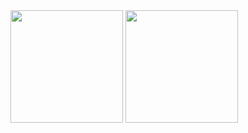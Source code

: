 <!-- ![Anurag's github stats](https://github-readme-stats.vercel.app/api?username=GustavoQuaresma&show_icons=true&theme=radical)
![Top Langs](https://github-readme-stats.vercel.app/api/top-langs/?username=GustavoQuaresma&layout=compact&theme=radical) -->
 <div>
  <img height="180em" src="https://github-readme-stats.vercel.app/api?username=GustavoQuaresma&show_icons=true&theme=radical"/>
  <img height="180em" src="https://github-readme-stats.vercel.app/api/top-langs/?username=GustavoQuaresma&layout=compact&langs_count=7&theme=radical"/>
</div>
